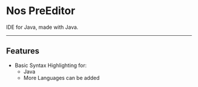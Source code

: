# Nos PreEditor

IDE for Java, made with Java.

---
## Features

- Basic Syntax Highlighting for:
  - Java
  - More Languages can be added 
